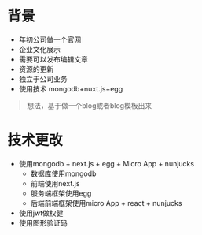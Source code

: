 # 背景
* 年初公司做一个官网
* 企业文化展示
* 需要可以发布编辑文章
* 资源的更新
* 独立于公司业务
* 使用技术 mongodb+nuxt.js+egg

> 想法，基于做一个blog或者blog模板出来

# 技术更改
* 使用mongodb + next.js + egg + Micro App + nunjucks
  * 数据库使用mongodb
  * 前端使用next.js
  * 服务端框架使用egg
  * 后端前端框架使用micro App + react + nunjucks
* 使用jwt做权健
* 使用图形验证码

